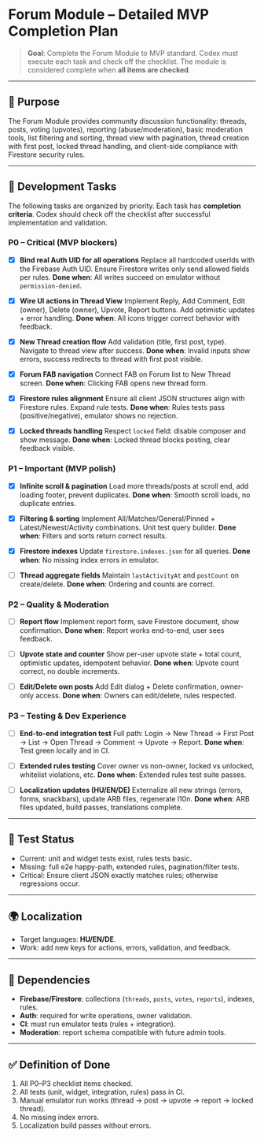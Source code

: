 # Forum Module – Detailed MVP Completion Plan

> **Goal**: Complete the Forum Module to MVP standard. Codex must execute each task and check off the checklist. The module is considered complete when **all items are checked**.

---

## 🎯 Purpose

The Forum Module provides community discussion functionality: threads, posts, voting (upvotes), reporting (abuse/moderation), basic moderation tools, list filtering and sorting, thread view with pagination, thread creation with first post, locked thread handling, and client-side compliance with Firestore security rules.

---

## 🧠 Development Tasks

The following tasks are organized by priority. Each task has **completion criteria**. Codex should check off the checklist after successful implementation and validation.

### P0 – Critical (MVP blockers)

* [x] **Bind real Auth UID for all operations**
  Replace all hardcoded userIds with the Firebase Auth UID. Ensure Firestore writes only send allowed fields per rules.
  **Done when**: All writes succeed on emulator without `permission-denied`.

* [x] **Wire UI actions in Thread View**
  Implement Reply, Add Comment, Edit (owner), Delete (owner), Upvote, Report buttons. Add optimistic updates + error handling.
  **Done when**: All icons trigger correct behavior with feedback.

* [x] **New Thread creation flow**
  Add validation (title, first post, type). Navigate to thread view after success.
  **Done when**: Invalid inputs show errors, success redirects to thread with first post visible.

* [x] **Forum FAB navigation**
  Connect FAB on Forum list to New Thread screen.
  **Done when**: Clicking FAB opens new thread form.

* [x] **Firestore rules alignment**
  Ensure all client JSON structures align with Firestore rules. Expand rule tests.
  **Done when**: Rules tests pass (positive/negative), emulator shows no rejection.

* [x] **Locked threads handling**
  Respect `locked` field: disable composer and show message.
  **Done when**: Locked thread blocks posting, clear feedback visible.

### P1 – Important (MVP polish)

* [x] **Infinite scroll & pagination**
  Load more threads/posts at scroll end, add loading footer, prevent duplicates.
  **Done when**: Smooth scroll loads, no duplicate entries.

* [x] **Filtering & sorting**
  Implement All/Matches/General/Pinned + Latest/Newest/Activity combinations. Unit test query builder.
  **Done when**: Filters and sorts return correct results.

* [x] **Firestore indexes**
  Update `firestore.indexes.json` for all queries.
  **Done when**: No missing index errors in emulator.

* [ ] **Thread aggregate fields**
  Maintain `lastActivityAt` and `postCount` on create/delete.
  **Done when**: Ordering and counts are correct.

### P2 – Quality & Moderation

* [ ] **Report flow**
  Implement report form, save Firestore document, show confirmation.
  **Done when**: Report works end-to-end, user sees feedback.

* [ ] **Upvote state and counter**
  Show per-user upvote state + total count, optimistic updates, idempotent behavior.
  **Done when**: Upvote count correct, no double increments.

* [ ] **Edit/Delete own posts**
  Add Edit dialog + Delete confirmation, owner-only access.
  **Done when**: Owners can edit/delete, rules respected.

### P3 – Testing & Dev Experience

* [ ] **End-to-end integration test**
  Full path: Login → New Thread → First Post → List → Open Thread → Comment → Upvote → Report.
  **Done when**: Test green locally and in CI.

* [ ] **Extended rules testing**
  Cover owner vs non-owner, locked vs unlocked, whitelist violations, etc.
  **Done when**: Extended rules test suite passes.

* [ ] **Localization updates (HU/EN/DE)**
  Externalize all new strings (errors, forms, snackbars), update ARB files, regenerate l10n.
  **Done when**: ARB files updated, build passes, translations complete.

---

## 🧪 Test Status

* Current: unit and widget tests exist, rules tests basic.
* Missing: full e2e happy-path, extended rules, pagination/filter tests.
* Critical: Ensure client JSON exactly matches rules; otherwise regressions occur.

---

## 🌍 Localization

* Target languages: **HU/EN/DE**.
* Work: add new keys for actions, errors, validation, and feedback.

---

## 📎 Dependencies

* **Firebase/Firestore**: collections (`threads`, `posts`, `votes`, `reports`), indexes, rules.
* **Auth**: required for write operations, owner validation.
* **CI**: must run emulator tests (rules + integration).
* **Moderation**: report schema compatible with future admin tools.

---

## ✅ Definition of Done

1. All P0–P3 checklist items checked.
2. All tests (unit, widget, integration, rules) pass in CI.
3. Manual emulator run works (thread → post → upvote → report → locked thread).
4. No missing index errors.
5. Localization build passes without errors.
